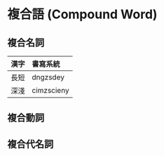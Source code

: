 # 複合語 (Compound Word)

## 複合名詞

| 漢字 | 書寫系統 |
| :--- | :--- |
| 長短 | dngzsdey |
| 深淺 | cimzscieny |

## 複合動詞

## 複合代名詞

